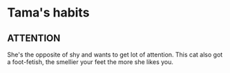 # Tama's habits

## ATTENTION

She's the opposite of shy and wants to get lot of attention.
This cat also got a foot-fetish, the smellier your feet the more she likes you.